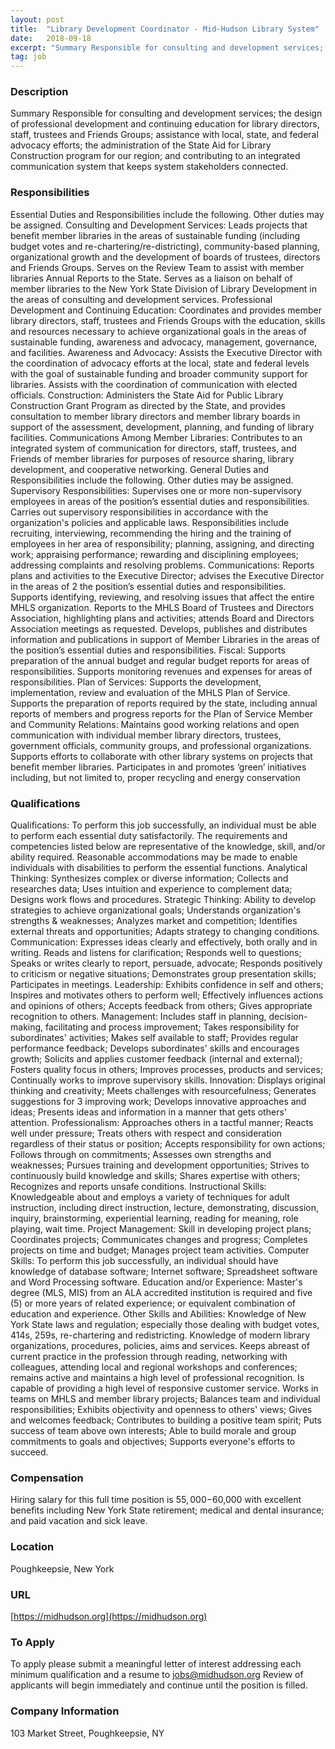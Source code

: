```yaml
---
layout: post
title:  "Library Development Coordinator - Mid-Hudson Library System"
date:   2018-09-18
excerpt: "Summary Responsible for consulting and development services; the design of professional development and continuing education for library directors, staff, trustees and Friends Groups; assistance with local, state, and federal advocacy efforts; the administration of the State Aid for Library Construction program for our region; and contributing to an integrated communication..."
tag: job
---
```


### Description   

Summary
Responsible for consulting and development services; the design of professional development and continuing
education for library directors, staff, trustees and Friends Groups; assistance with local, state, and federal
advocacy efforts; the administration of the State Aid for Library Construction program for our region; and
contributing to an integrated communication system that keeps system stakeholders connected.



### Responsibilities   

Essential Duties and Responsibilities include the following. Other duties may be assigned.
Consulting and Development Services: Leads projects that benefit member libraries in the areas of sustainable funding
(including budget votes and re-chartering/re-districting), community-based planning, organizational growth and the
development of boards of trustees, directors and Friends Groups. Serves on the Review Team to assist with member
libraries Annual Reports to the State. Serves as a liaison on behalf of member libraries to the New York State Division
of Library Development in the areas of consulting and development services.
Professional Development and Continuing Education: Coordinates and provides member library directors, staff,
trustees and Friends Groups with the education, skills and resources necessary to achieve organizational goals in the
areas of sustainable funding, awareness and advocacy, management, governance, and facilities.
Awareness and Advocacy: Assists the Executive Director with the coordination of advocacy efforts at the local, state
and federal levels with the goal of sustainable funding and broader community support for libraries. Assists with the
coordination of communication with elected officials.
Construction: Administers the State Aid for Public Library Construction Grant Program as directed by the State, and
provides consultation to member library directors and member library boards in support of the assessment,
development, planning, and funding of library facilities.
Communications Among Member Libraries: Contributes to an integrated system of communication for directors, staff,
trustees, and Friends of member libraries for purposes of resource sharing, library development, and cooperative
networking.
General Duties and Responsibilities include the following. Other duties may be assigned.
Supervisory Responsibilities: Supervises one or more non-supervisory employees in areas of the position’s essential
duties and responsibilities. Carries out supervisory responsibilities in accordance with the organization's policies and
applicable laws. Responsibilities include recruiting, interviewing, recommending the hiring and the training of
employees in her area of responsibility; planning, assigning, and directing work; appraising performance; rewarding
and disciplining employees; addressing complaints and resolving problems.
Communications: Reports plans and activities to the Executive Director; advises the Executive Director in the areas of
2
the position’s essential duties and responsibilities. Supports identifying, reviewing, and resolving issues that affect the
entire MHLS organization. Reports to the MHLS Board of Trustees and Directors Association, highlighting plans and
activities; attends Board and Directors Association meetings as requested. Develops, publishes and distributes
information and publications in support of Member Libraries in the areas of the position’s essential duties and
responsibilities.
Fiscal: Supports preparation of the annual budget and regular budget reports for areas of responsibilities. Supports
monitoring revenues and expenses for areas of responsibilities.
Plan of Services: Supports the development, implementation, review and evaluation of the MHLS Plan of Service.
Supports the preparation of reports required by the state, including annual reports of members and progress reports
for the Plan of Service
Member and Community Relations: Maintains good working relations and open communication with individual
member library directors, trustees, government officials, community groups, and professional organizations. Supports
efforts to collaborate with other library systems on projects that benefit member libraries.
Participates in and promotes ‘green’ initiatives including, but not limited to, proper recycling and energy conservation


### Qualifications   

Qualifications:
To perform this job successfully, an individual must be able to perform each essential duty satisfactorily. The
requirements and competencies listed below are representative of the knowledge, skill, and/or ability required.
Reasonable accommodations may be made to enable individuals with disabilities to perform the essential functions.
Analytical Thinking: Synthesizes complex or diverse information; Collects and researches data; Uses intuition and
experience to complement data; Designs work flows and procedures.
Strategic Thinking: Ability to develop strategies to achieve organizational goals; Understands organization's strengths
& weaknesses; Analyzes market and competition; Identifies external threats and opportunities; Adapts strategy to
changing conditions.
Communication: Expresses ideas clearly and effectively, both orally and in writing. Reads and listens for clarification;
Responds well to questions; Speaks or writes clearly to report, persuade, advocate; Responds positively to criticism or
negative situations; Demonstrates group presentation skills; Participates in meetings.
Leadership: Exhibits confidence in self and others; Inspires and motivates others to perform well; Effectively influences
actions and opinions of others; Accepts feedback from others; Gives appropriate recognition to others.
Management: Includes staff in planning, decision-making, facilitating and process improvement; Takes responsibility
for subordinates' activities; Makes self available to staff; Provides regular performance feedback; Develops
subordinates' skills and encourages growth; Solicits and applies customer feedback (internal and external); Fosters
quality focus in others; Improves processes, products and services; Continually works to improve supervisory skills.
Innovation: Displays original thinking and creativity; Meets challenges with resourcefulness; Generates suggestions for
3
improving work; Develops innovative approaches and ideas; Presents ideas and information in a manner that gets
others' attention.
Professionalism: Approaches others in a tactful manner; Reacts well under pressure; Treats others with respect and
consideration regardless of their status or position; Accepts responsibility for own actions; Follows through on
commitments; Assesses own strengths and weaknesses; Pursues training and development opportunities; Strives to
continuously build knowledge and skills; Shares expertise with others; Recognizes and reports unsafe conditions.
Instructional Skills: Knowledgeable about and employs a variety of techniques for adult instruction, including direct
instruction, lecture, demonstrating, discussion, inquiry, brainstorming, experiential learning, reading for meaning, role
playing, wait time.
Project Management: Skill in developing project plans; Coordinates projects; Communicates changes and progress;
Completes projects on time and budget; Manages project team activities.
Computer Skills: To perform this job successfully, an individual should have knowledge of database software; Internet
software; Spreadsheet software and Word Processing software.
Education and/or Experience:
Master's degree (MLS, MIS) from an ALA accredited institution is required and five (5) or more years of related
experience; or equivalent combination of education and experience.
Other Skills and Abilities:
Knowledge of New York State laws and regulation; especially those dealing with budget votes, 414s, 259s, re-chartering
and redistricting.
Knowledge of modern library organizations, procedures, policies, aims and services. Keeps abreast of current practice
in the profession through reading, networking with colleagues, attending local and regional workshops and
conferences; remains active and maintains a high level of professional recognition.
Is capable of providing a high level of responsive customer service.
Works in teams on MHLS and member library projects; Balances team and individual responsibilities; Exhibits
objectivity and openness to others' views; Gives and welcomes feedback; Contributes to building a positive team spirit;
Puts success of team above own interests; Able to build morale and group commitments to goals and objectives;
Supports everyone's efforts to succeed.


### Compensation   

Hiring salary for this full time position is $55,000-$60,000 with excellent benefits including New York State retirement; medical and dental insurance; and paid vacation and sick leave. 


### Location   

Poughkeepsie, New York


### URL   

[https://midhudson.org](https://midhudson.org)

### To Apply   

To apply please submit a meaningful letter of interest addressing each minimum qualification and a resume to jobs@midhudson.org Review of applicants will begin immediately and continue until the position is filled.


### Company Information   

103 Market Street, Poughkeepsie, NY




